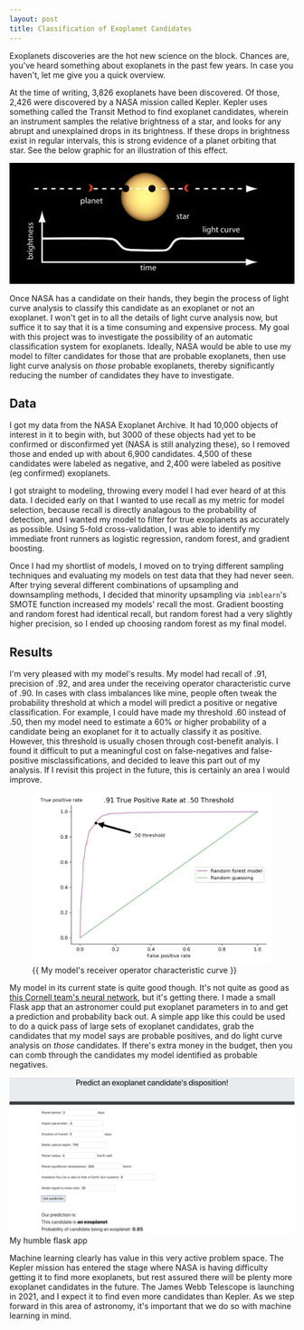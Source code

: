 ```yaml
---
layout: post
title: Classification of Exoplanet Candidates
--- 
```


Exoplanets discoveries are the hot new science on the block. Chances are, you've heard something about exoplanets in the past few years. In case you haven't, let me give you a quick overview. 

At the time of writing, 3,826 exoplanets have been discovered. Of those, 2,426 were discovered by a NASA mission called Kepler. Kepler uses something called the Transit Method to find exoplanet candidates, wherein an instrument samples the relative brightness of a star, and looks for any abrupt and unexplained drops in its brightness. If these drops in brightness exist in regular intervals, this is strong evidence of a planet orbiting that star. See the below graphic for an illustration of this effect.

![Transit Method](/images/light-curve.png)

Once NASA has a candidate on their hands, they begin the process of light curve analysis to classify this candidate as an exoplanet or not an exoplanet. I won't get in to all the details of light curve analysis now, but suffice it to say that it is a time consuming and expensive process. My goal with this project was to investigate the possibility of an automatic classification system for exoplanets. Ideally, NASA would be able to use my model to filter candidates for those that are probable exoplanets, then use light curve analysis on *those* probable exoplanets, thereby significantly reducing the number of candidates they have to investigate.

## Data

I got my data from the NASA Exoplanet Archive. It had 10,000 objects of interest in it to begin with, but 3000 of these objects had yet to be confirmed or disconfirmed yet (NASA is still analyzing these), so I removed those and ended up with about 6,900 candidates. 4,500 of these candidates were labeled as negative, and 2,400 were labeled as positive (eg confirmed) exoplanets. 

I got straight to modeling, throwing every model I had ever heard of at this data. I decided early on that I wanted to use recall as my metric for model selection, because recall is directly analagous to the probability of detection, and I wanted my model to filter for true exoplanets as accurately as possible. Using 5-fold cross-validation, I was able to identify my immediate front runners as logistic regression, random forest, and gradient boosting. 

Once I had my shortlist of models, I moved on to trying different sampling techniques and evaluating my models on test data that they had never seen. After trying several different combinations of upsampling and downsampling methods, I decided that minority upsampling via `imblearn`'s SMOTE function increased my models' recall the most. Gradient boosting and random forest had identical recall, but random forest had a very slightly higher precision, so I ended up choosing random forest as my final model.

## Results

I'm very pleased with my model's results. My model had recall of .91, precision of .92, and area under the receiving operator characteristic curve of .90. In cases with class imbalances like mine, people often tweak the probability threshold at which a model will predict a positive or negative classification. For example, I could have made my threshold .60 instead of .50, then my model need to estimate a 60% or higher probability of a candidate being an exoplanet for it to actually classify it as positive. However, this threshold is usually chosen through cost-benefit analyis. I found it difficult to put a meaningful cost on false-negatives and false-positive misclassifications, and decided to leave this part out of my analysis. If I revisit this project in the future, this is certainly an area I would improve.

<figure class="image">
    <img src="/images/roc_curve.png" alt="ROC Curve">
    <figcaption>{{ My model's receiver operator characteristic curve }}</figcaption>
</figure>


My model in its current state is quite good though. It's not quite as good as [this Cornell team's neural network](https://arxiv.org/abs/1712.05044), but it's getting there. I made a small Flask app that an astronomer could put exoplanet parameters in to and get a prediction and probability back out. A simple app like this could be used to do a quick pass of large sets of exoplanet candidates, grab the candidates that my model says are probable positives, and do light curve analysis on *those* candidates. If there's extra money in the budget, then you can comb through the candidates my model identified as probable negatives. 

![Flask App](/images/flask_exoplanets.png)
My humble flask app

Machine learning clearly has value in this very active problem space. The Kepler mission has entered the stage where NASA is having difficulty getting it to find more exoplanets, but rest assured there will be plenty more exoplanet candidates in the future. The James Webb Telescope is launching in 2021, and I expect it to find even more candidates than Kepler. As we step forward in this area of astronomy, it's important that we do so with machine learning in mind.



